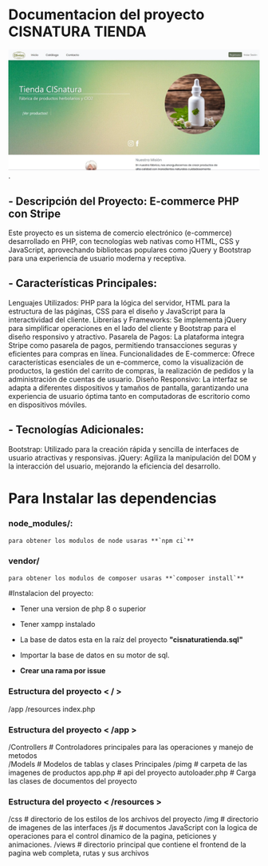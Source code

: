 # Documentacion del proyecto CISNATURA TIENDA

 ![Banner Home](./public/img/social.jpg).

## - Descripción del Proyecto: E-commerce PHP con Stripe
Este proyecto es un sistema de comercio electrónico (e-commerce) desarrollado en PHP, con tecnologías web nativas como HTML, CSS y JavaScript, aprovechando bibliotecas populares como jQuery y Bootstrap para una experiencia de usuario moderna y receptiva.

## - Características Principales:
Lenguajes Utilizados: PHP para la lógica del servidor, HTML para la estructura de las páginas, CSS para el diseño y JavaScript para la interactividad del cliente.
Librerías y Frameworks: Se implementa jQuery para simplificar operaciones en el lado del cliente y Bootstrap para el diseño responsivo y atractivo.
Pasarela de Pagos: La plataforma integra Stripe como pasarela de pagos, permitiendo transacciones seguras y eficientes para compras en línea.
Funcionalidades de E-commerce: Ofrece características esenciales de un e-commerce, como la visualización de productos, la gestión del carrito de compras, la realización de pedidos y la administración de cuentas de usuario.
Diseño Responsivo: La interfaz se adapta a diferentes dispositivos y tamaños de pantalla, garantizando una experiencia de usuario óptima tanto en computadoras de escritorio como en dispositivos móviles.

## - Tecnologías Adicionales:

Bootstrap: Utilizado para la creación rápida y sencilla de interfaces de usuario atractivas y responsivas.
jQuery: Agiliza la manipulación del DOM y la interacción del usuario, mejorando la eficiencia del desarrollo.


# Para Instalar las dependencias
### node_modules/:
    para obtener los modulos de node usaras **`npm ci`**

### vendor/
    para obtener los modulos de composer usaras **`composer install`**

#Instalacion del proyecto:

- Tener una version de php 8 o superior
- Tener xampp instalado
- La base de datos esta en la raíz del proyecto **"cisnaturatienda.sql"**
- Importar la base de datos en su motor de sql.

- **Crear una rama por issue**

### Estructura del proyecto < / >

/app
/resources
index.php


### Estructura del proyecto < /app >

/Controllers      # Controladores principales para las operaciones y manejo de metodos  
/Models           # Modelos de tablas y clases Principales
/pimg             # carpeta de las imagenes de productos
app.php           # api del proyecto
autoloader.php    # Carga las clases de documentos del proyecto


### Estructura del proyecto < /resources >

/css        # directorio de los estilos de los archivos del proyecto
/img        # directorio de imagenes de las interfaces
/js         # documentos JavaScript con la logica de operaciones para el control dinamico de la pagina, peticiones y animaciones.
/views      # directorio principal que contiene el frontend de la pagina web completa, rutas y sus archivos
